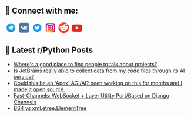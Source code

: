 ## 🔎 Connect with me:
[<img src="https://github.com/bullbesh/bullbesh/blob/main/images/Telegram.png" width="32" height="32" />](https://t.me/bullbesh)
[<img src="https://github.com/bullbesh/bullbesh/blob/main/images/VK.png" width="32" height="32" />](https://vk.com/bullbesh)
[<img src="https://github.com/bullbesh/bullbesh/blob/main/images/Twitter.png" width="32" height="32" />](https://twitter.com/bullbesh1)
[<img src="https://github.com/bullbesh/bullbesh/blob/main/images/Instagram.png" width="32" height="32" />](https://www.instagram.com/bullbesh)
[<img src="https://github.com/bullbesh/bullbesh/blob/main/images/Reddit.png" width="32" height="32" />](https://www.reddit.com/user/bullbesh)
[<img src="https://github.com/bullbesh/bullbesh/blob/main/images/YouTube.png" width="32" height="32" />](https://www.youtube.com/channel/UCtfjRs6uzgq5mfm8S06WTcg)

## 📕 Latest r/Python Posts
<!-- BLOG-POST-LIST:START -->
- [Where&#39;s a good place to find people to talk about projects?](https://www.reddit.com/r/Python/comments/1njo1k2/wheres_a_good_place_to_find_people_to_talk_about/)
- [Is JetBrains really able to collect data from my code files through its AI service?](https://www.reddit.com/r/Python/comments/1njmvk2/is_jetbrains_really_able_to_collect_data_from_my/)
- [Could this be an &#39;Apex&#39; AGI/Ai? been working on this for months and I made it open source.](https://www.reddit.com/r/Python/comments/1njlm4v/could_this_be_an_apex_agiai_been_working_on_this/)
- [Fast-Channels: WebSocket + Layer Utility Port/Based on Django Channels](https://www.reddit.com/r/Python/comments/1njkn7a/fastchannels_websocket_layer_utility_portbased_on/)
- [BS4 vs xml.etree.ElementTree](https://www.reddit.com/r/Python/comments/1njiy79/bs4_vs_xmletreeelementtree/)
<!-- BLOG-POST-LIST:END -->
